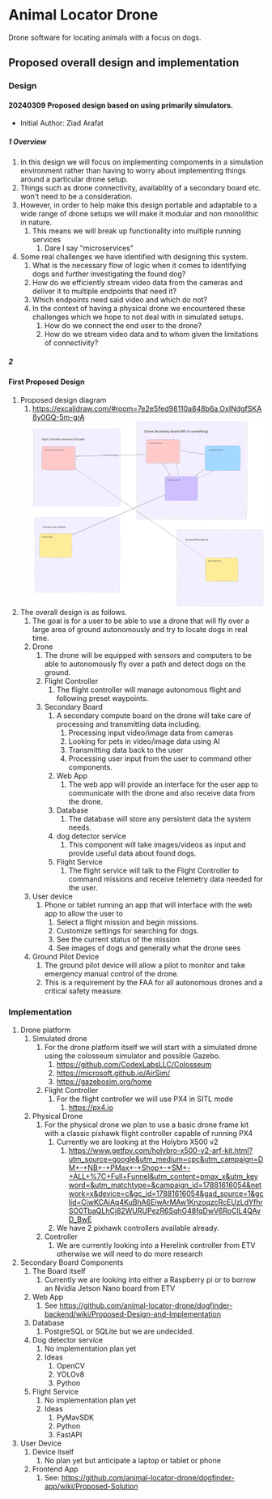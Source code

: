 # Animal Locator Drone

Drone software for locating animals with a focus on dogs.

## Proposed overall design and implementation

### Design

#### 20240309 Proposed design based on using primarily simulators.

- Initial Author: Ziad Arafat

##### 1 Overview

1. In this design we will focus on implementing compoments in a simulation environment rather than having to worry about implementing things around a particular drone setup.
2. Things such as drone connectivity, availablity of a secondary board etc. won't need to be a consideration. 
3. However, in order to help make this design portable and adaptable to a wide range of drone setups we will make it modular and non monolithic in nature. 
   1. This means we will break up functionality into multiple running services
      1. Dare I say "microservices"
4. Some real challenges we have identified with designing this system. 
   1. What is the necessary flow of logic when it comes to identifying dogs and further investigating the found dog?
   2. How do we efficiently stream video data from the cameras and deliver it to multiple endpoints that need it?
   3. Which endpoints need said video and which do not?
   4. In the context of having a physical drone we encountered these challenges which we hope to not deal with in simulated setups. 
      1. How do we connect the end user to the drone?
      2. How do we stream video data and to whom given the limitations of connectivity?

##### 2 

#### First Proposed Design

1. Proposed design diagram
   1. <https://excalidraw.com/#room=7e2e5fed98110a848b6a,OxINdgfSKA8y0GQ-5m-grA>
![Alt text](https://github.com/animal-locator-drone/.github/blob/main/proposed_design_diagram.svg)
2. The overall design is as follows.
   1. The goal is for a user to be able to use a drone that will fly over a large area of ground autonomously and try to locate dogs in real time.
   2. Drone
      1. The drone will be equipped with sensors and computers to be able to autonomously fly over a path and detect dogs on the ground.
      2. Flight Controller
         1. The flight controller will manage autonomous flight and following preset waypoints.
      3. Secondary Board
         1. A secondary compute board on the drone will take care of processing and transmitting data including.
            1. Processing input video/image data from cameras  
            2. Looking for pets in video/image data using AI
            3. Transmitting data back to the user
            4. Processing user input from the user to command other components.
         2. Web App
            1. The web app will provide an interface for the user app to communicate with the drone and also receive data from the drone.
         3. Database
            1. The database will store any persistent data the system needs.
         4. dog detector service
            1. This component will take images/videos as input and provide useful data about found dogs.
         5. Flight Service
            1. The flight service will talk to the Flight Controller to command missions and receive telemetry data needed for the user.
   3. User device
      1. Phone or tablet running an app that will interface with the web app to allow the user to
         1. Select a flight mission and begin missions.
         2. Customize settings for searching for dogs.
         3. See the current status of the mission
         4. See images of dogs and generally what the drone sees  
   4. Ground Pilot Device
      1. The ground pilot device will allow a pilot to monitor and take emergency manual control of the drone.
      2. This is a requirement by the FAA for all autonomous drones and a critical safety measure.

### Implementation

1. Drone platform
   1. Simulated drone
      1. For the drone platform itself we will start with a simulated drone using the colosseum simulator and possible Gazebo.
         1. <https://github.com/CodexLabsLLC/Colosseum>
         2. <https://microsoft.github.io/AirSim/>
         3. <https://gazebosim.org/home>
      2. Flight Controller
         1. For the flight controller we will use PX4 in SITL mode
            1. <https://px4.io>
   2. Physical Drone
      1. For the physical drone we plan to use a basic drone frame kit with a classic pixhawk flight controller capable of running PX4
         1. Currently we are looking at the Holybro X500 v2
            1. <https://www.getfpv.com/holybro-x500-v2-arf-kit.html?utm_source=google&utm_medium=cpc&utm_campaign=DM+-+NB+-+PMax+-+Shop+-+SM+-+ALL+%7C+Full+Funnel&utm_content=pmax_x&utm_keyword=&utm_matchtype=&campaign_id=17881616054&network=x&device=c&gc_id=17881616054&gad_source=1&gclid=CjwKCAiAq4KuBhA6EiwArMAw1KnzoqzcRcEUzLdYfhrSO0TbaQLhCj82WURUPezR6SqhG48fqDwV6RoClL4QAvD_BwE>
         2. We have 2 pixhawk controllers available already.
      2. Controller
         1. We are currently looking into a Herelink controller from ETV otherwise we will need to do more research
2. Secondary Board Components
   1. The Board itself
      1. Currently we are looking into either a Raspberry pi or to borrow an Nvidia Jetson Nano board from ETV
   2. Web App
      1. See <https://github.com/animal-locator-drone/dogfinder-backend/wiki/Proposed-Design-and-Implementation>
   3. Database
      1. PostgreSQL or SQLite but we are undecided.
   4. Dog detector service
      1. No implementation plan yet
      2. Ideas
         1. OpenCV
         2. YOLOv8
         3. Python
   5. Flight Service
      1. No implementation plan yet
      2. Ideas
         1. PyMavSDK
         2. Python
         3. FastAPI
3. User Device
   1. Device itself
      1. No plan yet but anticipate a laptop or tablet or phone
   2. Frontend App
      1. See: <https://github.com/animal-locator-drone/dogfinder-app/wiki/Proposed-Solution>
